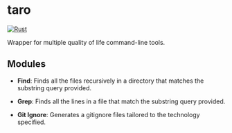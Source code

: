 # taro

[![Rust](https://github.com/boranseckin/taro/actions/workflows/rust.yml/badge.svg)](https://github.com/boranseckin/taro/actions/workflows/rust.yml)

Wrapper for multiple quality of life command-line tools.

## Modules

- **Find**: Finds all the files recursively in a directory that matches the substring query provided.

- **Grep**: Finds all the lines in a file that match the substring query provided.

- **Git Ignore**: Generates a gitignore files tailored to the technology specified.